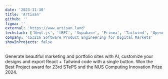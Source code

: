 ```yaml
---
date: '2023-11-30'
title: 'Artisan'
github: ''
figma: ''
external: 'https://www.artisan.land'
techstack: ['Next.js', 'tRPC', 'Supabase', 'Prisma', 'Tailwind', 'OpenAI API']
company: 'CS3216 Software Product Engineering for Digital Markets'
showInProjects: false
---
```


Generate beautiful marketing and portfolio sites with AI, customize your designs and export React + Tailwind code with a single button. Won the Best Project award for 23rd STePS snd the NUS Computing Innovation Prize 2024.
